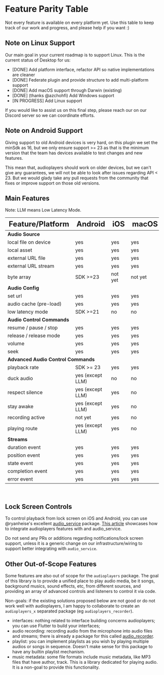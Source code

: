 # Feature Parity Table

Not every feature is available on every platform yet. Use this table to keep track of our work and progress, and please help if you want :)

## Note on Linux Support

Our main goal in your current roadmap is to support Linux. This is the current status of Desktop for us:

* [DONE] Add platform interface, refactor API so native implementations are cleaner
* [DONE] Federate plugin and provide structure to add multi-platform support
* [DONE] Add macOS support through Darwin (existing)
* [DONE] (thanks @azchohfi) Add Windows support
* [IN PROGRESS] Add Linux support

If you would like to assist us on this final step, please reach our on our Discord server so we can coordinate efforts.

## Note on Android Support

Giving support to old Android devices is very hard, on this plugin we set the minSdk as 16, but we only ensure support >= 23 as that is the minimum version that the team has devices available to test changes and new features.

This mean that, audioplayers should work on older devices, but we can't give any guarantees, we will not be able to look after issues regarding API < 23. But we would glady take any pull requests from the community that fixes or improve support on those old versions.


## Main Features

Note: LLM means Low Latency Mode.

<table width="70%">
    <thead style="font-size: 1.5em">
        <th>Feature/Platform</th>
        <th>Android</th>
        <th>iOS</th>
        <th>macOS</th>
        <th>web</th>
        <th>Windows</th>
    </thead>
    <tbody>
        <tr><td colspan="6"><strong>Audio Source</strong></td></tr>
        <tr><td>local file on device</td><td>yes</td><td>yes</td><td>yes</td><td>no</td><td>yes</td></tr>
        <tr><td>local asset</td><td>yes</td><td>yes</td><td>yes</td><td>yes</td><td>yes</td</tr>
        <tr><td>external URL file</td><td>yes</td><td>yes</td><td>yes</td><td>yes</td><td>yes</td</tr>
        <tr><td>external URL stream</td><td>yes</td><td>yes</td><td>yes</td><td>yes</td><td>yes</td</tr>
        <tr><td>byte array</td><td>SDK >=23</td><td>not yet</td><td>not yet</td><td>not yet</td><td>not yet</td</tr>
        <tr><td colspan="6"><strong>Audio Config</strong></td></tr>
        <tr><td>set url</td><td>yes</td><td>yes</td><td>yes</td><td>yes</td><td>yes</td</tr>
        <tr><td>audio cache (pre-load)</td><td>yes</td><td>yes</td><td>yes</td><td>yes</td><td>yes</td</tr>
        <tr><td>low latency mode</td><td>SDK >=21</td><td>no</td><td>no</td><td>no</td><td>no</td</tr>
        <tr><td colspan="6"><strong>Audio Control Commands</strong></td></tr>
        <tr><td>resume / pause / stop</td><td>yes</td><td>yes</td><td>yes</td><td>yes</td><td>yes</td</tr>
        <tr><td>release / release mode</td><td>yes</td><td>yes</td><td>yes</td><td>not yet</td><td>yes</td</tr>
        <tr><td>volume</td><td>yes</td><td>yes</td><td>yes</td><td>yes</td><td>yes</td</tr>
        <tr><td>seek</td><td>yes</td><td>yes</td><td>yes</td><td>not yet</td><td>yes</td</tr>
        <tr><td colspan="6"><strong>Advanced Audio Control Commands</strong></td></tr>
        <tr><td>playback rate</td><td>SDK >= 23</td><td>yes</td><td>yes</td><td>yes</td><td>yes</td</tr>
        <tr><td>duck audio</td><td>yes (except LLM)</td><td>no</td><td>no</td><td>no</td><td>no</td</tr>
        <tr><td>respect silence</td><td>yes (except LLM)</td><td>yes</td><td>no</td><td>no</td><td>no</td</tr>
        <tr><td>stay awake</td><td>yes (except LLM)</td><td>yes</td><td>no</td><td>no</td><td>no</td</tr>
        <tr><td>recording active</td><td>not yet</td><td>yes</td><td>no</td><td>no</td><td>no</td</tr>
        <tr><td>playing route</td><td>yes (except LLM)</td><td>yes</td><td>no</td><td>no</td><td>no</td</tr>
        <tr><td colspan="6"><strong>Streams</strong></td></tr>
        <tr><td>duration event</td><td>yes</td><td>yes</td><td>yes</td><td>not yet</td><td>yes</td</tr>
        <tr><td>position event</td><td>yes</td><td>yes</td><td>yes</td><td>yes</td><td>yes</td</tr>
        <tr><td>state event</td><td>yes</td><td>yes</td><td>yes</td><td>not yet</td><td>yes</td</tr>
        <tr><td>completion event</td><td>yes</td><td>yes</td><td>yes</td><td>not yet</td><td>yes</td</tr>
        <tr><td>error event</td><td>yes</td><td>yes</td><td>yes</td><td>not yet</td><td>yes</td</tr>
    </tbody>
</table>

<br />

## Lock Screen Controls

To control playback from lock screen on iOS and Android, you can use @ryanheise's excellent [audio_service](https://pub.dev/packages/audio_service) package. [This article](https://denis-korovitskii.medium.com/flutter-demo-audioplayers-on-background-via-audio-service-c95d65c90ae1) showcases how to integrate audioplayers features with and audio_service.

Do not send any PRs or additions regarding notifications/lock screen support, unless it is a generic change on our infrastructure/wiring to support better integrating with `audio_service`.

## Other Out-of-Scope Features

Some features are also out of scope for the `audioplayers` package. The goal  of this library is to provide a unified place to play audio media, be it songs, background musics, sound effects, etc, from different sources, and providing an array of advanced controls and listeners to control it via code.

Non-goals: if the existing solutions proposed below are not good or do not work well with audioplayers, I am happy to collaborate to create an `audioplayers_x` separated package (eg `audioplayers_recorder`).

 * interfaces: nothing related to interface building concerns audioplayers; you can use Flutter to build your interfaces;
 * audio recording: recording audio from the microphone into audio files and streams; there is already a package for this called [audio_recorder](https://github.com/ZaraclaJ/audio_recorder).
 * playlist: you can implement playlists as you wish by playing multiple audios or songs in sequence. Doesn't make sense for this package to have any builtin playlist mechanism.
 * music metadata: some file formats include music metadata, like MP3 files that have author, track. This is a library dedicated for playing audio. It is a non-goal to provide this functionality.
